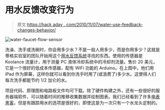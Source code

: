 # 用水反馈改变行为

> 原文:[https://hack aday . com/2010/11/07/water-use-feedback-changes-behavior/](https://hackaday.com/2010/11/07/water-use-feedback-changes-behavior/)

![](../Images/7de4aa9d9fa759f810310ce06b96fd71.png "water-faucet-flow-sensor")

洗澡、洗手或洗碗时，你会用多少水？不是一般人用多少，而是你用多少？这就是蒂格实验室的团队开始用这个[用水反馈系统](http://labs.teague.com/?p=722)寻找的东西。使用的传感器是 Koolance 流量计，用于测量 PC 液体冷却系统中的冷却剂流量。售价 20 美元，它是一个很好的低成本传感器，配有 WiFi 功能的 Arduino。在上图中，他们用 iPad 作为屏幕，这样你就可以看到你洗手时用了(或浪费了)多少水。这使得人们每次洗手都能节约 1/2 加仑的水。

项目代码、原理图和电路板文件均可下载。除了硬件构建之外，还有一些很好的服务器端软件，可以随着时间的推移收集数据并绘制图表。我们已经看到了许多[电表黑客](http://hackaday.com/2010/09/21/another-approach-to-power-meter-data-harvesting/)，但是有跟踪用水的选项是很好的，即使这是为一次只有一个水龙头定制的。